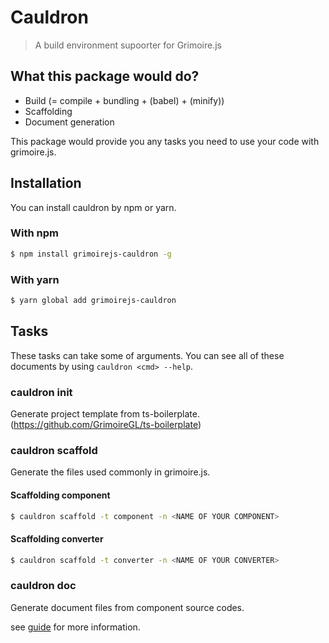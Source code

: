 # Cauldron
> A build environment supoorter for Grimoire.js

## What this package would do?

* Build (= compile + bundling + (babel) + (minify))
* Scaffolding
* Document generation

This package would provide you any tasks you need to use your code with grimoire.js.

## Installation

You can install cauldron by npm or yarn.

### With npm

```sh
$ npm install grimoirejs-cauldron -g
```

### With yarn

```sh
$ yarn global add grimoirejs-cauldron
```

## Tasks

These tasks can take some of arguments. You can see all of these documents by using `cauldron <cmd> --help`.

### cauldron init

Generate project template from ts-boilerplate. (https://github.com/GrimoireGL/ts-boilerplate)

### cauldron scaffold

Generate the files used commonly in grimoire.js.

#### Scaffolding component

```sh
$ cauldron scaffold -t component -n <NAME OF YOUR COMPONENT>
```

#### Scaffolding converter

```sh
$ cauldron scaffold -t converter -n <NAME OF YOUR CONVERTER>
```

### cauldron doc

Generate document files from component source codes.

see [guide](https://grimoire.gl/guide/2_advanced/plugin-specification.html) for more information.
